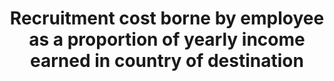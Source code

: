---
data_non_statistical: true
goal_meta_link: http://unstats.un.org/sdgs/files/metadata-compilation/Metadata-Goal-10.pdf
goal_meta_link_page: 9
graph: null
graph_status_notes: UNK
graph_title: Recruitment cost borne by employee as a proportion of yearly income earned
  in country of destination
graph_type: null
graph_type_description: null
has_metadata: true
indicator: 10.7.1
indicator_name: Recruitment cost borne by employee as a proportion of yearly income
  earned in country of destination
indicator_sort_order: 10.07.01
indicator_variable: null
layout: indicator
method_of_computation: Recruitment cost borne by agricultural workers, domestic workers
  and construction workers divided by yearly income earned in country of destination
permalink: /10-7-1/
published: true
rationale_interpretation: Migrant workers often pay recruitment agencies sums amounting
  to several months' expected wage. This contravenes the ILO Private Employment Agencies
  Convention commitment to abolish such fees. These fees disproportionately affect
  low-skilled, lowincome workers from low-income countries. By reducing recruitment
  costs the disposable incomes of low-income workers are increased and inequalities
  are reduced by enabling people who could otherwise not afford to seek employment
  abroad to do so without ending up in debt bondage.
reporting_status: notstarted
sdg_goal: 10
source_active_1: true
source_notes_1: null
source_title_1: null
target: Facilitate orderly, safe, regular and responsible migration and mobility of
  people, including through the implementation of planned and well-managed migration
  policies.
target_id: '10.7'
title: Recruitment cost borne by employee as a proportion of yearly income earned
  in country of destination
un_custodial_agency: ILO, World Bank
un_designated_tier: '3'
variable_description: null
variable_notes: null
---